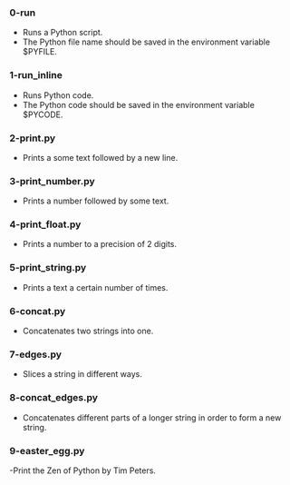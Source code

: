 ### 0-run
- Runs a Python script.
- The Python file name should be saved in the environment variable $PYFILE.
### 1-run_inline
- Runs Python code.
- The Python code should be saved in the environment variable $PYCODE.
### 2-print.py
- Prints a some text followed by a new line.
### 3-print_number.py
- Prints a number followed by some text.
### 4-print_float.py
- Prints a number to a precision of 2 digits.
### 5-print_string.py
- Prints a text a certain number of times.
### 6-concat.py
- Concatenates two strings into one.
### 7-edges.py
- Slices a string in different ways.
### 8-concat_edges.py
- Concatenates different parts of a longer string in order to form a new string.
### 9-easter_egg.py
-Print the Zen of Python by Tim Peters.
